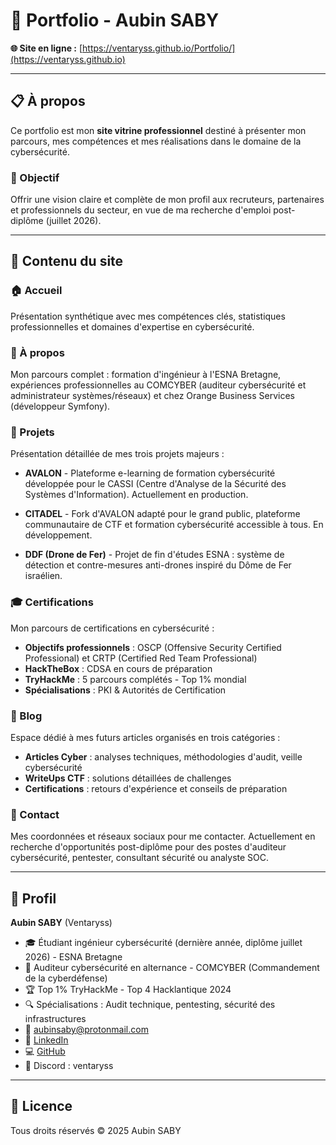 # 💼 Portfolio - Aubin SABY

**🌐 Site en ligne :** [https://ventaryss.github.io/Portfolio/](https://ventaryss.github.io)

---

## 📋 À propos

Ce portfolio est mon **site vitrine professionnel** destiné à présenter mon parcours, mes compétences et mes réalisations dans le domaine de la cybersécurité.

### 🎯 Objectif

Offrir une vision claire et complète de mon profil aux recruteurs, partenaires et professionnels du secteur, en vue de ma recherche d'emploi post-diplôme (juillet 2026).

---

## 📄 Contenu du site

### 🏠 Accueil
Présentation synthétique avec mes compétences clés, statistiques professionnelles et domaines d'expertise en cybersécurité.

### 👤 À propos
Mon parcours complet : formation d'ingénieur à l'ESNA Bretagne, expériences professionnelles au COMCYBER (auditeur cybersécurité et administrateur systèmes/réseaux) et chez Orange Business Services (développeur Symfony).

### 🚀 Projets
Présentation détaillée de mes trois projets majeurs :

- **AVALON** - Plateforme e-learning de formation cybersécurité développée pour le CASSI (Centre d'Analyse de la Sécurité des Systèmes d'Information). Actuellement en production.

- **CITADEL** - Fork d'AVALON adapté pour le grand public, plateforme communautaire de CTF et formation cybersécurité accessible à tous. En développement.

- **DDF (Drone de Fer)** - Projet de fin d'études ESNA : système de détection et contre-mesures anti-drones inspiré du Dôme de Fer israélien.

### 🎓 Certifications
Mon parcours de certifications en cybersécurité :

- **Objectifs professionnels** : OSCP (Offensive Security Certified Professional) et CRTP (Certified Red Team Professional)
- **HackTheBox** : CDSA en cours de préparation
- **TryHackMe** : 5 parcours complétés - Top 1% mondial
- **Spécialisations** : PKI & Autorités de Certification

### 📝 Blog
Espace dédié à mes futurs articles organisés en trois catégories :
- **Articles Cyber** : analyses techniques, méthodologies d'audit, veille cybersécurité
- **WriteUps CTF** : solutions détaillées de challenges
- **Certifications** : retours d'expérience et conseils de préparation

### 📧 Contact
Mes coordonnées et réseaux sociaux pour me contacter. Actuellement en recherche d'opportunités post-diplôme pour des postes d'auditeur cybersécurité, pentester, consultant sécurité ou analyste SOC.

---

## 👤 Profil

**Aubin SABY** (Ventaryss)

- 🎓 Étudiant ingénieur cybersécurité (dernière année, diplôme juillet 2026) - ESNA Bretagne
- 💼 Auditeur cybersécurité en alternance - COMCYBER (Commandement de la cyberdéfense)
- 🏆 Top 1% TryHackMe - Top 4 Hacklantique 2024
- 🔍 Spécialisations : Audit technique, pentesting, sécurité des infrastructures
- 📧 aubinsaby@protonmail.com
- 🔗 [LinkedIn](https://www.linkedin.com/in/aubin-saby-369922230/)
- 💻 [GitHub](https://github.com/Ventaryss)
- 💬 Discord : ventaryss

---

## 📄 Licence

Tous droits réservés © 2025 Aubin SABY
